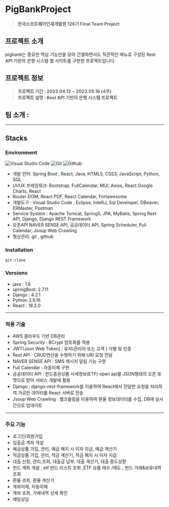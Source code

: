 # PigBankProject
> **한국소프트웨어인재개발원 126기 Final Team Project**
## 프로젝트 소개
pigbank는 중요한 핵심 기능만을 모아 간결하면서도 직관적인 메뉴로 구성된 Rest API 기반의 은행 시스템 웹 사이트를 구현한 프로젝트입니다.
## 프로젝트 정보
> **프로젝트 기간 :  2023.04.12 ~ 2023.05.16 (4주)** <br/> **프로젝트 설명 :  Rest API 기반의 은행 시스템 프로젝트**
##  팀 소개 : 

---
## Stacks
### Environment
![Visual Studio Code](https://img.shields.io/badge/Visual%20Studio%20Code-007ACC?style=for-the-badge&logo=Visual%20Studio%20Code&logoColor=white)
![Git](https://img.shields.io/badge/Git-F05032?style=for-the-badge&logo=Git&logoColor=white)
![Github](https://img.shields.io/badge/GitHub-181717?style=for-the-badge&logo=GitHub&logoColor=white)             

- 개발 언어: Spring Boot , React, Java, HTML5, CSS3, JavaScript, Python, SQL 
- UI/UX 프레임워크: Bootstrap, FullCalendar, MUI, Axios, React Google Charts, React 
- Router DOM, React PDF, React Calendar, Fortawesome
- 개발도구 : Visual Studio Code , Eclipse, IntelliJ, Sql Developer, DBeaver, ERMaster, Postman 
- Service System : Apache Tomcat, Spring5, JPA, MyBatis, Spring Rest API, Django, Django REST Framework
- 오픈API NAVER SENSE API, 공공데이터 API, Spring Scheduler, Full Calendar, Jsoup Web Crawling
- 형상관리:  git , github 

### Installation
```
git clone
```
### Versions 
- java : 1.8
- springBoot: 2.7.11
- Django : 4.2.1
- Python 3.9.16
- React : 18.2.0

---

### 적용 기술
- AWS 클라우드 기반 DB관리
- Spring Security :  BCrypt 암호화를 적용
- JWT(Json Web Token) : 유저(관리자 또는 고객 ) 식별 및 인증
- Rest API : CRUD연산을 수행하기 위해 URI 요청 전달
- NAVER SENSE API : SMS 메시지 알림 기능 구현
- Full Calendar :  자동이체 구현
- 공공데이터 API : 펀드증권상품 시세정보(ETF) open api를 JSON형태의 오픈 포맷으로 받아 서비스 개발에 활용 
- Django : django-rest-framework를 이용하여 React에서 전달한 요청을 처리하여 가공한 데이터를 React 서버로 전송
- Jsoup Web Crawling : 웹크롤링을 이용하여 환율 정보데이터를 수집, DB에 실시간으로 업데이트 

---

### 주요 기능
- 로그인/회원가입
- 입출금 계좌 개설
- 예금상품 가입, 관리, 예금 해지 시 이자 지금, 예금 계산기
- 적금상품 가입, 관리, 적금 계산기, 적금 해지 시 이자 지급
- 대출 신청, 관리,조회, 대출금 납부, 대출 계산기, 대출 중도상환
- 펀드 계좌 개설 , etf 펀드 리스트 조회 ,ETF 상품 매수 /매도 , 펀드 거래&보유내역 조회
- 환율 조회, 환율 계산기
- 계좌이체, 자동이체
- 계좌 조회, 거래내역 상세 확인
- 채팅상담 
